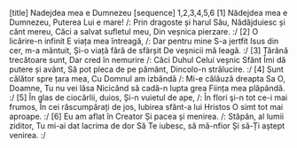 [title] Nadejdea mea e Dumnezeu
[sequence] 1,2,3,4,5,6
[1]
Nădejdea mea e Dumnezeu,
Puterea Lui e mare!
/: Prin dragoste și harul Său,
Nădăjduiesc și cânt mereu,
Căci a salvat sufletul meu,
Din veșnica pierzare. :/
[2]
O licărire-n infinit
E viața mea întreagă,
/: Dar pentru mine S-a jertfit
Isus din cer, m-a mântuit,
Și-o viață fără de sfârșit
De veșnicii mă leagă. :/
[3]
Țărână trecătoare sunt,
Dar cred în nemurire
/: Căci Duhul Celui veșnic Sfânt
Îmi dă putere și avânt,
Să pot pleca de pe pământ,
Dincolo-n strălucire. :/
[4]
Sunt călător spre țara mea,
Cu Domnul am izbândă
/: Mi-e călăuză dreapta Sa
O, Doamne, Tu nu vei lăsa
Nicicând să cadă-n lupta grea
Ființa mea plăpândă. :/
[5]
În glas de ciocârlii, duios,
Și-n vuietul de ape,
/: În flori şi-n tot ce-i mai frumos,
În cei răscumpărați de jos,
Iubirea sfânt-a lui Hristos
O simt tot mai aproape. :/
[6]
Eu am aflat în Creator
Și pacea și menirea.
/: Stăpân, al lumii ziditor,
Tu mi-ai dat lacrima de dor
Să Te iubesc, să mă-nfior
Și să-Ți aștept venirea. :/

